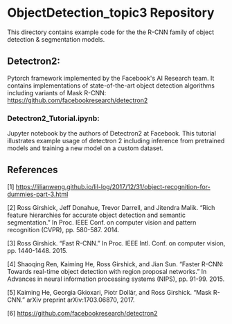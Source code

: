 # ObjectDetection_topic3 Repository

This directory contains example code for the the R-CNN family of object detection & segmentation models. 

## Detectron2:
Pytorch framework implemented by the Facebook's AI Research team. It contains implementations of state-of-the-art object detection algorithms including variants of Mask R-CNN:
https://github.com/facebookresearch/detectron2

### Detectron2_Tutorial.ipynb: 
Jupyter notebook by the authors of Detectron2 at Facebook. This tutorial illustrates example usage of detectron 2 including inference from pretrained models and training a new model on a custom dataset.


## References

[1] https://lilianweng.github.io/lil-log/2017/12/31/object-recognition-for-dummies-part-3.html

[2] Ross Girshick, Jeff Donahue, Trevor Darrell, and Jitendra Malik. “Rich feature hierarchies for accurate object detection and semantic segmentation.” In Proc. IEEE Conf. on computer vision and pattern recognition (CVPR), pp. 580-587. 2014.

[3] Ross Girshick. “Fast R-CNN.” In Proc. IEEE Intl. Conf. on computer vision, pp. 1440-1448. 2015.

[4] Shaoqing Ren, Kaiming He, Ross Girshick, and Jian Sun. “Faster R-CNN: Towards real-time object detection with region proposal networks.” In Advances in neural information processing systems (NIPS), pp. 91-99. 2015.

[5] Kaiming He, Georgia Gkioxari, Piotr Dollár, and Ross Girshick. “Mask R-CNN.” arXiv preprint arXiv:1703.06870, 2017.

[6] https://github.com/facebookresearch/detectron2


